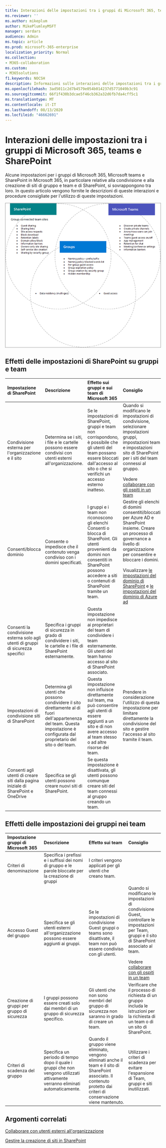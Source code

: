 ```yaml
---
title: Interazioni delle impostazioni tra i gruppi di Microsoft 365, teams e SharePoint
ms.reviewer: ''
ms.author: mikeplum
author: MikePlumleyMSFT
manager: serdars
audience: Admin
ms.topic: article
ms.prod: microsoft-365-enterprise
localization_priority: Normal
ms.collection:
- M365-collaboration
ms.custom:
- M365solutions
f1.keywords: NOCSH
description: Informazioni sulle interazioni delle impostazioni tra i gruppi di Microsoft 365, teams e SharePoint
ms.openlocfilehash: 3ad5011c2d7b4579e054b014237d5771049b3c91
ms.sourcegitcommit: 66f1f430b3dcae5f46cb362a32d6fb7da4cff5c1
ms.translationtype: MT
ms.contentlocale: it-IT
ms.lasthandoff: 08/13/2020
ms.locfileid: "46662691"
---
```

# <a name="settings-interactions-between-microsoft-365-groups-teams-and-sharepoint"></a>Interazioni delle impostazioni tra i gruppi di Microsoft 365, teams e SharePoint

Alcune impostazioni per i gruppi di Microsoft 365, Microsoft teams e SharePoint in Microsoft 365, in particolare relative alla condivisione e alla creazione di siti di gruppo e team e di SharePoint, si sovrappongono tra loro. In questo articolo vengono fornite le descrizioni di queste interazioni e procedure consigliate per l'utilizzo di queste impostazioni.

![Diagramma di Venn di funzionalità di SharePoint, team e gruppi](../media/teams-groups-sharepoint-venn.png)

## <a name="the-effects-of-sharepoint-settings-on-groups-and-teams"></a>Effetti delle impostazioni di SharePoint su gruppi e team

|Impostazione di SharePoint|Descrizione|Effetto sui gruppi e sui team di Microsoft 365|Consiglio|
|:-----------------|:----------|:---------------------------------------|:-------------|
|Condivisione esterna per l'organizzazione e il sito|Determina se i siti, i file e le cartelle possono essere condivisi con utenti esterni all'organizzazione.|Se le impostazioni di SharePoint, gruppi e team non corrispondono, è possibile che gli utenti del team possano essere bloccati dall'accesso al sito o che si verifichi un accesso esterno inatteso.|Quando si modificano le impostazioni di condivisione, selezionare impostazioni gruppi, impostazioni team e impostazioni sito di SharePoint per i siti del team connessi al gruppo.<br><br> Vedere [collaborare con gli ospiti in un team](https://docs.microsoft.com/microsoft-365/solutions/collaborate-as-team)|
|Consenti/blocca dominio|Consente o impedisce che il contenuto venga condiviso con i domini specificati.|I gruppi e i team non riconoscono gli elenchi Consenti o blocca di SharePoint. Gli utenti provenienti da domini non consentiti in SharePoint possono accedere a siti o contenuti di SharePoint tramite un team.|Gestire gli elenchi di domini consentiti/bloccati per Azure AD e SharePoint insieme. Creare un processo di governance a livello di organizzazione per consentire e bloccare i domini.<br><br>Visualizzare [le impostazioni del dominio di SharePoint](https://docs.microsoft.com/sharepoint/restricted-domains-sharing) e [le impostazioni del dominio di Azure ad](https://docs.microsoft.com/azure/active-directory/b2b/allow-deny-list)|
|Consenti la condivisione esterna solo agli utenti di gruppi di sicurezza specifici|Specifica i gruppi di sicurezza in grado di condividere i siti, le cartelle e i file di SharePoint esternamente.|Questa impostazione non impedisce ai proprietari del team di condividere i team esternamente. Gli utenti del team hanno accesso al sito di SharePoint associato.||
|Impostazioni di condivisione siti di SharePoint|Determina gli utenti che possono condividere il sito direttamente al di fuori dell'appartenenza del team. Questa impostazione è configurata dal proprietario del sito o del team.|Questa impostazione non influisce direttamente sul team, ma può consentire agli utenti di essere aggiunti a un sito e di non avere accesso al team stesso o ad altre risorse dei team.|Prendere in considerazione l'utilizzo di questa impostazione per limitare direttamente la condivisione del sito e gestire l'accesso al sito tramite il team.|
|Consenti agli utenti di creare siti dalla pagina iniziale di SharePoint e OneDrive|Specifica se gli utenti possono creare nuovi siti di SharePoint.|Se questa impostazione è disattivata, gli utenti possono comunque creare siti del team connessi al gruppo creando un team.||

## <a name="the-effects-of-groups-settings-on-teams"></a>Effetti delle impostazioni dei gruppi nei team

|Impostazione gruppi di Microsoft 365|Descrizione|Effetto sui team|Consiglio|
|:---------------------------|:----------|:--------------|:-------------|
|Criteri di denominazione|Specifica i prefissi e i suffissi dei nomi di gruppo e le parole bloccate per la creazione di gruppi|I criteri vengono applicati per gli utenti che creano team.||
|Accesso Guest del gruppo|Specifica se gli utenti esterni all'organizzazione possono essere aggiunti ai gruppi.|Se le impostazioni di condivisione Guest gruppi o teams sono disattivate, il team non può essere condiviso con gli utenti.|Quando si modificano le impostazioni di condivisione Guest, controllare le impostazioni per Team, gruppi e il sito di SharePoint associato al team.<br><br> Vedere [collaborare con gli ospiti in un team](https://docs.microsoft.com/microsoft-365/solutions/collaborate-as-team)|
|Creazione di gruppi per gruppo di sicurezza|I gruppi possono essere creati solo dai membri di un gruppo di sicurezza specifico.|Gli utenti che non sono membri del gruppo di sicurezza non saranno in grado di creare un team.|Verificare che il processo di richiesta di un gruppo includa le istruzioni per la richiesta di un team o di un sito di SharePoint.|
|Criteri di scadenza del gruppo|Specifica un periodo di tempo dopo il quale i gruppi che non vengono utilizzati attivamente verranno eliminati automaticamente.|Quando il gruppo viene eliminato, vengono eliminati anche il team e il sito di SharePoint associato. Il contenuto protetto dai criteri di conservazione viene mantenuto.|Utilizzare i criteri di scadenza per evitare l'espansione di Team, gruppi e siti inutilizzati.|

## <a name="related-topics"></a>Argomenti correlati

[Collaborare con utenti esterni all'organizzazione](https://docs.microsoft.com/microsoft-365/solutions/collaborate-with-people-outside-your-organization)

[Gestire la creazione di siti in SharePoint](https://docs.microsoft.com/sharepoint/manage-site-creation)
